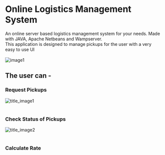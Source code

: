 # Online Logistics Management System

An online server based logistics management system for your needs.
Made with JAVA, Apache Netbeans and Wampserver. <br>
This application is designed to manage pickups for the user with a very easy to use UI<br><br>
![image1](https://github.com/Adarsh-gif-crypt/Online_Logistics_Management_System/blob/main/Screenshots/Screenshot%202021-04-27%20160622.png)

## The user can - 

### Request Pickups<br>
![title_image1]()
<br><br>
### Check Status of Pickups<br>
![title_image2]()
<br><br>
### Calculate Rate
